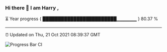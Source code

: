 ### Hi there 👋 I am Harry , 

⏳ Year progress { ████████████████████████▁▁▁▁▁▁ } 80.37 %

---

⏰ Updated on Thu, 21 Oct 2021 08:39:37 GMT

![Progress Bar CI](https://github.com/duykhang68/duykhang68/workflows/Progress%20Bar%20CI/badge.svg)
